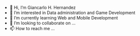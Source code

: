 - 👋 Hi, I’m Giancarlo H. Hernandez
- 👀 I’m interested in Data administration and Game Development
- 🌱 I’m currently learning Web and Mobile Development
- 💞️ I’m looking to collaborate on ...
- 📫 How to reach me ...

<!---
GCHernandez/GCHernandez is a ✨ special ✨ repository because its `README.md` (this file) appears on your GitHub profile.
You can click the Preview link to take a look at your changes.
--->
